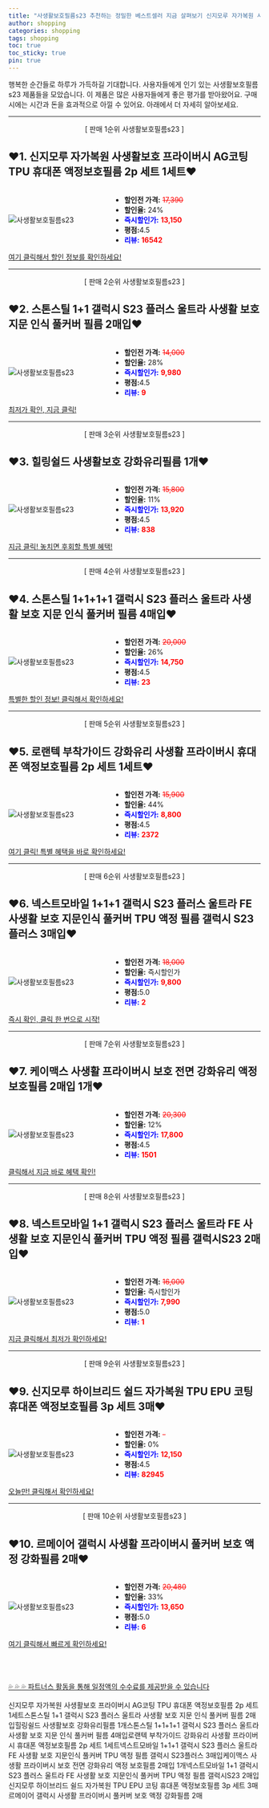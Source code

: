 ```yaml
---
title: "사생활보호필름s23 추천하는 정밀한 베스트셀러 지금 살펴보기 신지모루 자가복원 사생활보호 프라이버시 AG코팅"
author: shopping
categories: shopping
tags: shopping
toc: true
toc_sticky: true
pin: true
---
```

행복한 순간들로 하루가 가득하길 기대합니다. 사용자들에게 인기 있는 사생활보호필름s23 제품들을 모았습니다. 이 제품은 많은 사용자들에게 좋은 평가를 받아왔어요. 구매시에는 시간과 돈을 효과적으로 아낄 수 있어요. 아래에서 더 자세히 알아보세요.

---
<p class="toplist" style="margin: 0 auto; display: block; width: fit-content;">[ 판매 1순위 사생활보호필름s23 ]</p>

<h2><strong>❤️1. 신지모루 자가복원 사생활보호 프라이버시 AG코팅 TPU 휴대폰 액정보호필름 2p 세트 1세트❤️</strong></h2>

<div style="display: flex; align-items: center;">
    <div style="flex: 0.4;">
        <img src="https://thumbnail8.coupangcdn.com/thumbnails/remote/230x230ex/image/retail/images/618812329954037-608629ea-b530-4a9a-85d0-1c5ab1d7f00c.jpg" alt="사생활보호필름s23" style="max-width: 100%;">
    </div>
    <div style="flex: 0.6; margin-left: 10px;">
        <ul>
            <li><strong>할인전 가격:</strong> <del style="color: red;">17,390</del></li>
            <li><strong>할인율:</strong> 24%</li>
            <li><span style='color:blue'><strong>즉시할인가:</strong></span> <span style='color:red'><strong>13,150</strong></span></li>
            <li><strong>평점:</strong>4.5</li>
            <li><span style='color:blue'><strong>리뷰:</strong></span> <span style='color:red'><strong>16542</strong></span></li>
        </ul>
    </div>
</div>
<div class="center">
    <a href="https://William4Davisa.github.io?lptag=AF9450613&subid=githubio&pageKey=6641041841&traceid=V0-153&itemId=17348091818&vendorItemId=84720463421" class="myButton">
        여기 클릭해서 할인 정보를 확인하세요!
    </a>
</div>


---
<p class="toplist" style="margin: 0 auto; display: block; width: fit-content;">[ 판매 2순위 사생활보호필름s23 ]</p>

<h2><strong>❤️2. 스톤스틸 1+1 갤럭시 S23 플러스 울트라 사생활 보호 지문 인식 풀커버 필름 2매입❤️</strong></h2>

<div style="display: flex; align-items: center;">
    <div style="flex: 0.4;">
        <img src="https://thumbnail6.coupangcdn.com/thumbnails/remote/230x230ex/image/vendor_inventory/7384/c4609698728f20912707ec0ff880b5811bf7d914b4a227598e1a7c9b0220.jpg" alt="사생활보호필름s23" style="max-width: 100%;">
    </div>
    <div style="flex: 0.6; margin-left: 10px;">
        <ul>
            <li><strong>할인전 가격:</strong> <del style="color: red;">14,000</del></li>
            <li><strong>할인율:</strong> 28%</li>
            <li><span style='color:blue'><strong>즉시할인가:</strong></span> <span style='color:red'><strong>9,980</strong></span></li>
            <li><strong>평점:</strong>4.5</li>
            <li><span style='color:blue'><strong>리뷰:</strong></span> <span style='color:red'><strong>9</strong></span></li>
        </ul>
    </div>
</div>
<div class="center">
    <a href="https://William4Davisa.github.io?lptag=AF9450613&subid=githubio&pageKey=8174577290&traceid=V0-153&itemId=23358754647&vendorItemId=90389276049" class="myButton">
        최저가 확인, 지금 클릭!
    </a>
</div>


---
<p class="toplist" style="margin: 0 auto; display: block; width: fit-content;">[ 판매 3순위 사생활보호필름s23 ]</p>

<h2><strong>❤️3. 힐링쉴드 사생활보호 강화유리필름 1개❤️</strong></h2>

<div style="display: flex; align-items: center;">
    <div style="flex: 0.4;">
        <img src="https://thumbnail6.coupangcdn.com/thumbnails/remote/230x230ex/image/rs_quotation_api/clbfskhm/0bbe444b497a44a5827147be414dec26.JPG" alt="사생활보호필름s23" style="max-width: 100%;">
    </div>
    <div style="flex: 0.6; margin-left: 10px;">
        <ul>
            <li><strong>할인전 가격:</strong> <del style="color: red;">15,800</del></li>
            <li><strong>할인율:</strong> 11%</li>
            <li><span style='color:blue'><strong>즉시할인가:</strong></span> <span style='color:red'><strong>13,920</strong></span></li>
            <li><strong>평점:</strong>4.5</li>
            <li><span style='color:blue'><strong>리뷰:</strong></span> <span style='color:red'><strong>838</strong></span></li>
        </ul>
    </div>
</div>
<div class="center">
    <a href="https://William4Davisa.github.io?lptag=AF9450613&subid=githubio&pageKey=7069910452&traceid=V0-153&itemId=18097668391&vendorItemId=85250004819" class="myButton">
        지금 클릭! 놓치면 후회할 특별 혜택!
    </a>
</div>


---
<p class="toplist" style="margin: 0 auto; display: block; width: fit-content;">[ 판매 4순위 사생활보호필름s23 ]</p>

<h2><strong>❤️4. 스톤스틸 1+1+1+1 갤럭시 S23 플러스 울트라 사생활 보호 지문 인식 풀커버 필름 4매입❤️</strong></h2>

<div style="display: flex; align-items: center;">
    <div style="flex: 0.4;">
        <img src="https://thumbnail6.coupangcdn.com/thumbnails/remote/230x230ex/image/vendor_inventory/d069/53ba6c0c562eab1bd7015dd26816578fdbd93c3d84fe35776daeb46934c2.jpg" alt="사생활보호필름s23" style="max-width: 100%;">
    </div>
    <div style="flex: 0.6; margin-left: 10px;">
        <ul>
            <li><strong>할인전 가격:</strong> <del style="color: red;">20,000</del></li>
            <li><strong>할인율:</strong> 26%</li>
            <li><span style='color:blue'><strong>즉시할인가:</strong></span> <span style='color:red'><strong>14,750</strong></span></li>
            <li><strong>평점:</strong>4.5</li>
            <li><span style='color:blue'><strong>리뷰:</strong></span> <span style='color:red'><strong>23</strong></span></li>
        </ul>
    </div>
</div>
<div class="center">
    <a href="https://William4Davisa.github.io?lptag=AF9450613&subid=githubio&pageKey=8174602472&traceid=V0-153&itemId=23358863927&vendorItemId=90389383342" class="myButton">
        특별한 할인 정보! 클릭해서 확인하세요!
    </a>
</div>


---
<p class="toplist" style="margin: 0 auto; display: block; width: fit-content;">[ 판매 5순위 사생활보호필름s23 ]</p>

<h2><strong>❤️5. 로랜텍 부착가이드 강화유리 사생활 프라이버시 휴대폰 액정보호필름 2p 세트 1세트❤️</strong></h2>

<div style="display: flex; align-items: center;">
    <div style="flex: 0.4;">
        <img src="https://thumbnail6.coupangcdn.com/thumbnails/remote/230x230ex/image/retail/images/1666699485826247-6b94970e-ea5e-419e-83d2-bf59cde3d3f1.jpg" alt="사생활보호필름s23" style="max-width: 100%;">
    </div>
    <div style="flex: 0.6; margin-left: 10px;">
        <ul>
            <li><strong>할인전 가격:</strong> <del style="color: red;">15,900</del></li>
            <li><strong>할인율:</strong> 44%</li>
            <li><span style='color:blue'><strong>즉시할인가:</strong></span> <span style='color:red'><strong>8,800</strong></span></li>
            <li><strong>평점:</strong>4.5</li>
            <li><span style='color:blue'><strong>리뷰:</strong></span> <span style='color:red'><strong>2372</strong></span></li>
        </ul>
    </div>
</div>
<div class="center">
    <a href="https://William4Davisa.github.io?lptag=AF9450613&subid=githubio&pageKey=7599045000&traceid=V0-153&itemId=23102428508&vendorItemId=90544181750" class="myButton">
        여기 클릭! 특별 혜택을 바로 확인하세요!
    </a>
</div>


---
<p class="toplist" style="margin: 0 auto; display: block; width: fit-content;">[ 판매 6순위 사생활보호필름s23 ]</p>

<h2><strong>❤️6. 넥스트모바일 1+1+1 갤럭시 S23 플러스 울트라 FE 사생활 보호 지문인식 풀커버 TPU 액정 필름 갤럭시 S23플러스 3매입❤️</strong></h2>

<div style="display: flex; align-items: center;">
    <div style="flex: 0.4;">
        <img src="https://thumbnail6.coupangcdn.com/thumbnails/remote/230x230ex/image/vendor_inventory/fa41/e6426dc0dbbdb420d1f746943badf1df0ca675f98c65986915947969646c.jpg" alt="사생활보호필름s23" style="max-width: 100%;">
    </div>
    <div style="flex: 0.6; margin-left: 10px;">
        <ul>
            <li><strong>할인전 가격:</strong> <del style="color: red;">18,000</del></li>
            <li><strong>할인율:</strong> 즉시할인가</li>
            <li><span style='color:blue'><strong>즉시할인가:</strong></span> <span style='color:red'><strong>9,800</strong></span></li>
            <li><strong>평점:</strong>5.0</li>
            <li><span style='color:blue'><strong>리뷰:</strong></span> <span style='color:red'><strong>2</strong></span></li>
        </ul>
    </div>
</div>
<div class="center">
    <a href="https://William4Davisa.github.io?lptag=AF9450613&subid=githubio&pageKey=8188358453&traceid=V0-153&itemId=23423556406&vendorItemId=90450573194" class="myButton">
        즉시 확인, 클릭 한 번으로 시작!
    </a>
</div>


---
<p class="toplist" style="margin: 0 auto; display: block; width: fit-content;">[ 판매 7순위 사생활보호필름s23 ]</p>

<h2><strong>❤️7. 케이맥스 사생활 프라이버시 보호 전면 강화유리 액정 보호필름 2매입 1개❤️</strong></h2>

<div style="display: flex; align-items: center;">
    <div style="flex: 0.4;">
        <img src="https://thumbnail9.coupangcdn.com/thumbnails/remote/230x230ex/image/vendor_inventory/c914/c9444862f0e14ace380dc4e727508eaad2b8ee9926f7139f1577cca7e3db.jpg" alt="사생활보호필름s23" style="max-width: 100%;">
    </div>
    <div style="flex: 0.6; margin-left: 10px;">
        <ul>
            <li><strong>할인전 가격:</strong> <del style="color: red;">20,300</del></li>
            <li><strong>할인율:</strong> 12%</li>
            <li><span style='color:blue'><strong>즉시할인가:</strong></span> <span style='color:red'><strong>17,800</strong></span></li>
            <li><strong>평점:</strong>4.5</li>
            <li><span style='color:blue'><strong>리뷰:</strong></span> <span style='color:red'><strong>1501</strong></span></li>
        </ul>
    </div>
</div>
<div class="center">
    <a href="https://William4Davisa.github.io?lptag=AF9450613&subid=githubio&pageKey=6820650158&traceid=V0-153&itemId=23287252802&vendorItemId=90319506318" class="myButton">
        클릭해서 지금 바로 혜택 확인!
    </a>
</div>


---
<p class="toplist" style="margin: 0 auto; display: block; width: fit-content;">[ 판매 8순위 사생활보호필름s23 ]</p>

<h2><strong>❤️8. 넥스트모바일 1+1 갤럭시 S23 플러스 울트라 FE 사생활 보호 지문인식 풀커버 TPU 액정 필름 갤럭시S23 2매입❤️</strong></h2>

<div style="display: flex; align-items: center;">
    <div style="flex: 0.4;">
        <img src="https://thumbnail6.coupangcdn.com/thumbnails/remote/230x230ex/image/vendor_inventory/ece5/912734b2c444b08f076711740f31b25320af8bed58abf0f43fb157a89df6.jpg" alt="사생활보호필름s23" style="max-width: 100%;">
    </div>
    <div style="flex: 0.6; margin-left: 10px;">
        <ul>
            <li><strong>할인전 가격:</strong> <del style="color: red;">16,000</del></li>
            <li><strong>할인율:</strong> 즉시할인가</li>
            <li><span style='color:blue'><strong>즉시할인가:</strong></span> <span style='color:red'><strong>7,990</strong></span></li>
            <li><strong>평점:</strong>5.0</li>
            <li><span style='color:blue'><strong>리뷰:</strong></span> <span style='color:red'><strong>1</strong></span></li>
        </ul>
    </div>
</div>
<div class="center">
    <a href="https://William4Davisa.github.io?lptag=AF9450613&subid=githubio&pageKey=8188266634&traceid=V0-153&itemId=23423063130&vendorItemId=90450085819" class="myButton">
        지금 클릭해서 최저가 확인하세요!
    </a>
</div>


---
<p class="toplist" style="margin: 0 auto; display: block; width: fit-content;">[ 판매 9순위 사생활보호필름s23 ]</p>

<h2><strong>❤️9. 신지모루 하이브리드 쉴드 자가복원 TPU EPU 코팅 휴대폰 액정보호필름 3p 세트 3매❤️</strong></h2>

<div style="display: flex; align-items: center;">
    <div style="flex: 0.4;">
        <img src="https://thumbnail9.coupangcdn.com/thumbnails/remote/230x230ex/image/retail/images/284835122052005-9c9b38c8-e50a-4c57-9bfb-57997a45f1d6.jpg" alt="사생활보호필름s23" style="max-width: 100%;">
    </div>
    <div style="flex: 0.6; margin-left: 10px;">
        <ul>
            <li><strong>할인전 가격:</strong> <del style="color: red;">-</del></li>
            <li><strong>할인율:</strong> 0%</li>
            <li><span style='color:blue'><strong>즉시할인가:</strong></span> <span style='color:red'><strong>12,150</strong></span></li>
            <li><strong>평점:</strong>4.5</li>
            <li><span style='color:blue'><strong>리뷰:</strong></span> <span style='color:red'><strong>82945</strong></span></li>
        </ul>
    </div>
</div>
<div class="center">
    <a href="https://William4Davisa.github.io?lptag=AF9450613&subid=githubio&pageKey=5109092804&traceid=V0-153&itemId=17553626897&vendorItemId=84720468876" class="myButton">
        오늘만! 클릭해서 확인하세요!
    </a>
</div>


---
<p class="toplist" style="margin: 0 auto; display: block; width: fit-content;">[ 판매 10순위 사생활보호필름s23 ]</p>

<h2><strong>❤️10. 르메이어 갤럭시 사생활 프라이버시 풀커버 보호 액정 강화필름 2매❤️</strong></h2>

<div style="display: flex; align-items: center;">
    <div style="flex: 0.4;">
        <img src="https://thumbnail6.coupangcdn.com/thumbnails/remote/230x230ex/image/vendor_inventory/8efa/9dcee5f95b5634405a909402cf4d01a3cbb3067f6227a9d5301e1ba63db9.jpg" alt="사생활보호필름s23" style="max-width: 100%;">
    </div>
    <div style="flex: 0.6; margin-left: 10px;">
        <ul>
            <li><strong>할인전 가격:</strong> <del style="color: red;">20,480</del></li>
            <li><strong>할인율:</strong> 33%</li>
            <li><span style='color:blue'><strong>즉시할인가:</strong></span> <span style='color:red'><strong>13,650</strong></span></li>
            <li><strong>평점:</strong>5.0</li>
            <li><span style='color:blue'><strong>리뷰:</strong></span> <span style='color:red'><strong>6</strong></span></li>
        </ul>
    </div>
</div>
<div class="center">
    <a href="https://William4Davisa.github.io?lptag=AF9450613&subid=githubio&pageKey=8220520139&traceid=V0-153&itemId=23626006957&vendorItemId=90651529318" class="myButton">
        여기 클릭해서 빠르게 확인하세요!
    </a>
</div>

<br><br><br>[💦 💦 💦 파트너스 활동을 통해 일정액의 수수료를 제공받을 수 있습니다](https://link.coupang.com/a/bcpT2c)<br><br>신지모루 자가복원 사생활보호 프라이버시 AG코팅 TPU 휴대폰 액정보호필름 2p 세트 1세트스톤스틸 1+1 갤럭시 S23 플러스 울트라 사생활 보호 지문 인식 풀커버 필름 2매입힐링쉴드 사생활보호 강화유리필름 1개스톤스틸 1+1+1+1 갤럭시 S23 플러스 울트라 사생활 보호 지문 인식 풀커버 필름 4매입로랜텍 부착가이드 강화유리 사생활 프라이버시 휴대폰 액정보호필름 2p 세트 1세트넥스트모바일 1+1+1 갤럭시 S23 플러스 울트라 FE 사생활 보호 지문인식 풀커버 TPU 액정 필름 갤럭시 S23플러스 3매입케이맥스 사생활 프라이버시 보호 전면 강화유리 액정 보호필름 2매입 1개넥스트모바일 1+1 갤럭시 S23 플러스 울트라 FE 사생활 보호 지문인식 풀커버 TPU 액정 필름 갤럭시S23 2매입신지모루 하이브리드 쉴드 자가복원 TPU EPU 코팅 휴대폰 액정보호필름 3p 세트 3매르메이어 갤럭시 사생활 프라이버시 풀커버 보호 액정 강화필름 2매